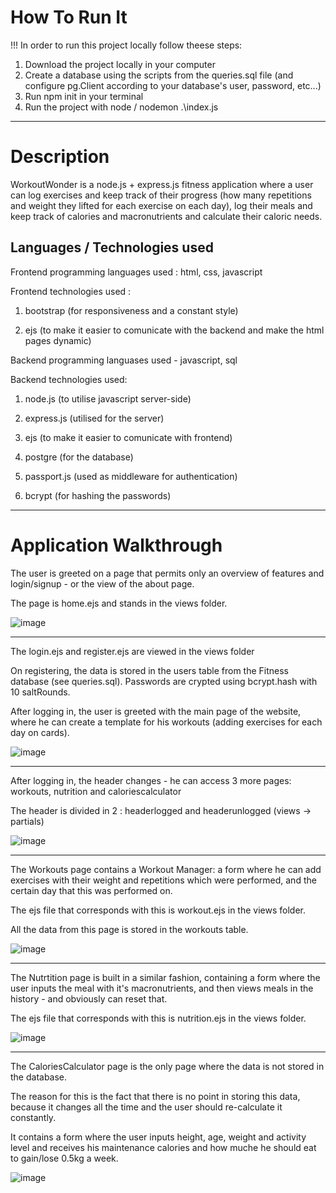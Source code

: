 # How To Run It

!!! In order to run this project locally follow theese steps:
1. Download the project locally in your computer
2. Create a database using the scripts from the queries.sql file (and configure pg.Client according to your database's user, password, etc...)
3. Run npm init in your terminal
4. Run the project with node / nodemon .\index.js


-------------------------------------------------------------------------------------------------------------------------------------------------------------------------

# Description

WorkoutWonder is a node.js + express.js fitness application where a user can log exercises and keep track of their progress (how many repetitions and weight they lifted for each exercise on each day), log their meals and keep track of calories and macronutrients and calculate their caloric needs.

## Languages / Technologies used

Frontend programming languages used : html, css, javascript
          
Frontend technologies used :  

1. bootstrap (for responsiveness and a constant style) 
                               
2. ejs (to make it easier to comunicate with the backend and make the html pages dynamic)

Backend programming languases used - javascript, sql
         
Backend technologies used: 

1. node.js (to utilise javascript server-side) 
                           
2. express.js (utilised for the server)
                           
3. ejs (to make it easier to comunicate with frontend)
                           
4. postgre (for the database)
                           
5. passport.js (used as middleware for authentication)

6. bcrypt (for hashing the passwords)


-------------------------------------------------------------------------------------------------------------------------------------------------------------------------

# Application Walkthrough

The user is greeted on a page that permits only an overview of features and login/signup - or the view of the about page.

The page is home.ejs and stands in the views folder.

![image](https://github.com/alexmihai33/WorkoutWonder/assets/127803655/f607fad3-7f06-4c79-b798-ca9ce3b24c55)


-------------------------------------------------------------------------------------------------------------------------------------------------------------------------


The login.ejs and register.ejs are viewed in the views folder

On registering, the data is stored in the users table from the Fitness database (see queries.sql). Passwords are crypted using bcrypt.hash with 10 saltRounds.

After logging in, the user is greeted with the main page of the website, where he can create a template for his workouts (adding exercises for each day on cards).

![image](https://github.com/alexmihai33/WorkoutWonder/assets/127803655/e98e01cc-71c0-46d0-8541-3b9497f74296)


-------------------------------------------------------------------------------------------------------------------------------------------------------------------------


After logging in, the header changes - he can access 3 more pages: workouts, nutrition and caloriescalculator

The header is divided in 2 : headerlogged and headerunlogged (views -> partials)

![image](https://github.com/alexmihai33/WorkoutWonder/assets/127803655/24061d84-b219-45a1-8462-727145e7686d)

-------------------------------------------------------------------------------------------------------------------------------------------------------------------------


The Workouts page contains a Workout Manager: a form where he can add exercises with their weight and repetitions which were performed, and the certain day that this was performed on.

The ejs file that corresponds with this is workout.ejs in the views folder.

All the data from this page is stored in the workouts table.

![image](https://github.com/alexmihai33/WorkoutWonder/assets/127803655/9bdfab65-5e36-419d-8224-bfaa6e85ebf5)

-------------------------------------------------------------------------------------------------------------------------------------------------------------------------


The Nutrtition page is built in a similar fashion, containing a form where the user inputs the meal with it's macronutrients, and then views meals in the history - and obviously can reset that.

The ejs file that corresponds with this is nutrition.ejs in the views folder.

![image](https://github.com/alexmihai33/WorkoutWonder/assets/127803655/eca41020-f9bf-44cd-b71d-644eeefc0573)


-------------------------------------------------------------------------------------------------------------------------------------------------------------------------


The CaloriesCalculator page is the only page where the data is not stored in the database.

The reason for this is the fact that there is no point in storing this data, because it changes all the time and the user should re-calculate it constantly.

It contains a form where the user inputs height, age, weight and activity level and receives his maintenance calories and how muche he should eat to gain/lose 0.5kg a week.

![image](https://github.com/alexmihai33/WorkoutWonder/assets/127803655/114cbfd7-04ab-4543-94d4-72318a83c97c)



